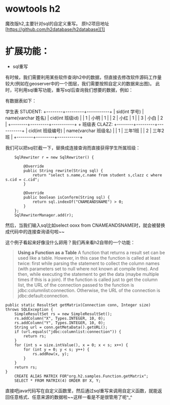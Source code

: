 # wowtools h2
魔改版h2,主要针对sql的自定义重写。
原h2项目地址[https://github.com/h2database/h2database][1]

扩展功能：
=====
 - sql重写

有时候，我们需要利用某些软件查询h2中的数据，但直接去修改软件源码工作量较大(例如在geoserver中的一个图层，我们需要按照自定义的数据来出图)。
此时，可利用sql重写功能，重写sql后查询我们想要的数据，例如：

有数据表如下：

 学生表 STUDENT:
+--------+---------+-----------+
| sid(int 学号) 	| name(varchar 姓名) 	| cid(int 班级id) 	|
| 1 			| 小明					| 1					|
| 2 			| 小红					| 1					|
| 3 			| 小白					| 2					|
+--------+---------+-----------+
+
 班级表 CLAZZ:
+--------+---------+-----------+
| cid(int 班级编号) 	| name(varchar 班级名) 	|
| 1 				| 三年1班					|
| 2 				| 三年2班					|
+--------+---------+-----------+

我们可以把sql拦截一下，替换成连接查询而直接获得学生所属班级：

        SqlRewriter r = new SqlRewriter() {

			@Override
			public String rewrite(String sql) {
				return "select s.name,c.name from student s,clazz c where s.cid = c.cid";
			}

			@Override
			public boolean isConform(String sql) {
				return sql.indexOf("CNAMEANDSNAME") > 0;
			}
		};
		SqlRewriterManager.add(r);

然后，当我们输入sql比如select ooxx from CNAMEANDSNAME时，就会被替换成代码中的连接查询语句啦~~

这个例子看起来好像没什么卵用？我们再来看h2自带的一个功能：

> **Using a Function as a Table**
A function that returns a result set can be used like a table. However, in this case the function is called at least twice: first while parsing the statement to collect the column names (with parameters set to null where not known at compile time). And then, while executing the statement to get the data (maybe multiple times if this is a join). If the function is called just to get the column list, the URL of the connection passed to the function is jdbc:columnlist:connection. Otherwise, the URL of the connection is jdbc:default:connection. 

    public static ResultSet getMatrix(Connection conn, Integer size) throws SQLException {
		SimpleResultSet rs = new SimpleResultSet();
		rs.addColumn("X", Types.INTEGER, 10, 0);
		rs.addColumn("Y", Types.INTEGER, 10, 0);
		String url = conn.getMetaData().getURL();
		if (url.equals("jdbc:columnlist:connection")) {
			return rs;
		}
		for (int s = size.intValue(), x = 0; x < s; x++) {
			for (int y = 0; y < s; y++) {
				rs.addRow(x, y);
			}
		}
		return rs;
	}
		CREATE ALIAS MATRIX FOR"org.h2.samples.Function.getMatrix";
		SELECT * FROM MATRIX(4) ORDER BY X, Y;

直接吧java代码写在自定义函数里，然后通过sql重写来调用自定义函数，就能返回任意格式、任意来源的数据啦~~这样一看是不是很管用了呢^_^
 

  [1]: https://github.com/h2database/h2database